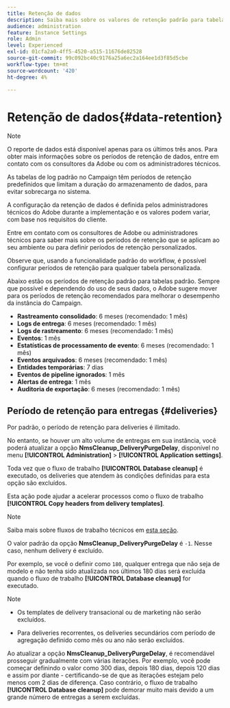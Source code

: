 ```yaml
---
title: Retenção de dados
description: Saiba mais sobre os valores de retenção padrão para tabelas padrão
audience: administration
feature: Instance Settings
role: Admin
level: Experienced
exl-id: 01cfa2a0-4ff5-4520-a515-11676de82528
source-git-commit: 99c092bc40c9176a25a6ec2a164ee1d3f85d5cbe
workflow-type: tm+mt
source-wordcount: '420'
ht-degree: 4%

---
```


# Retenção de dados{#data-retention}

>[!NOTE]
>
>O reporte de dados está disponível apenas para os últimos três anos. Para obter mais informações sobre os períodos de retenção de dados, entre em contato com os consultores da Adobe ou com os administradores técnicos.

As tabelas de log padrão no Campaign têm períodos de retenção predefinidos que limitam a duração do armazenamento de dados, para evitar sobrecarga no sistema.

A configuração da retenção de dados é definida pelos administradores técnicos do Adobe durante a implementação e os valores podem variar, com base nos requisitos do cliente.

Entre em contato com os consultores de Adobe ou administradores técnicos para saber mais sobre os períodos de retenção que se aplicam ao seu ambiente ou para definir períodos de retenção personalizados.

Observe que, usando a funcionalidade padrão do workflow, é possível configurar períodos de retenção para qualquer tabela personalizada.

Abaixo estão os períodos de retenção padrão para tabelas padrão. Sempre que possível e dependendo do uso de seus dados, o Adobe sugere mover para os períodos de retenção recomendados para melhorar o desempenho da instância do Campaign.

* **Rastreamento consolidado**: 6 meses (recomendado: 1 mês)
* **Logs de entrega**: 6 meses (recomendado: 1 mês)
* **Logs de rastreamento**: 6 meses (recomendado: 1 mês)
* **Eventos**: 1 mês
* **Estatísticas de processamento de evento**: 6 meses (recomendado: 1 mês)
* **Eventos arquivados**: 6 meses (recomendado: 1 mês)
* **Entidades temporárias**: 7 dias
* **Eventos de pipeline ignorados**: 1 mês
* **Alertas de entrega**: 1 mês
* **Auditoria de exportação**: 6 meses (recomendado: 1 mês)

## Período de retenção para entregas {#deliveries}

Por padrão, o período de retenção para deliveries é ilimitado.

No entanto, se houver um alto volume de entregas em sua instância, você poderá atualizar a opção **NmsCleanup_DeliveryPurgeDelay**, disponível no menu **[!UICONTROL Administration]** > **[!UICONTROL Application settings]**.

Toda vez que o fluxo de trabalho **[!UICONTROL Database cleanup]** é executado, os deliveries que atendem às condições definidas para esta opção são excluídos.

Esta ação pode ajudar a acelerar processos como o fluxo de trabalho **[!UICONTROL Copy headers from delivery templates]**.

>[!NOTE]
>
>Saiba mais sobre fluxos de trabalho técnicos em [esta seção](technical-workflows.md).


O valor padrão da opção **NmsCleanup_DeliveryPurgeDelay** é `-1`. Nesse caso, nenhum delivery é excluído.

Por exemplo, se você o definir como `180`, qualquer entrega que não seja de modelo e não tenha sido atualizada nos últimos 180 dias será excluída quando o fluxo de trabalho **[!UICONTROL Database cleanup]** for executado.

>[!NOTE]
>
>* Os templates de delivery transacional ou de marketing não serão excluídos.
>
>* Para deliveries recorrentes, os deliveries secundários com período de agregação definido como mês ou ano não serão excluídos.

Ao atualizar a opção **NmsCleanup_DeliveryPurgeDelay**, é recomendável prosseguir gradualmente com várias iterações. Por exemplo, você pode começar definindo o valor como 300 dias, depois 180 dias, depois 120 dias e assim por diante - certificando-se de que as iterações estejam pelo menos com 2 dias de diferença. Caso contrário, o fluxo de trabalho **[!UICONTROL Database cleanup]** pode demorar muito mais devido a um grande número de entregas a serem excluídas.

